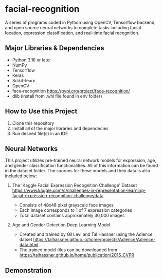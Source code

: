# facial-recognition
A series of programs coded in Python using OpenCV, Tensorflow backend, and open source neural networks to complete tasks including facial location, expression classification, and real-time facial recognition.

## Major Libraries & Dependencies
   - Python 3.10 or later
   - NumPy
   - Tensorflow
   - Keras
   - Scikit-learn
   - OpenCV
   - face-recognition https://pypi.org/project/face-recognition/
   - dlib (install from .whl file found in env folder)
     
## How to Use this Project
1. Clone this repository
2. Install all of the major libraries and dependecies
3. Run desired file(s) in an IDE

## Neural Networks 
This project utilizes pre-trained neural network models for expression, age, and gender classification functionalities. All of this information can be found in the dataset folder. The sources for these models and their data is also included below:
1. The 'Kaggle Facial Expression Recognition Challenge' Dataset https://www.kaggle.com/c/challenges-in-representation-learning-facial-expression-recognition-challenge/data
    - Consists of 48x48 pixel grayscale face images
    - Each image corresponds to 1 of 7 expression categories
    - Total dataset contains approximately 36,000 images

2. Age and Gender Detection Deep Learning Model
    - Created and trained by Gil Levi and Tal Hassner using the Adience datset https://talhassner.github.io/home/projects/Adience/Adience-data.html
    - The trained model files can be downloaded from https://talhassner.github.io/home/publication/2015_CVPR

 ## Demonstration
